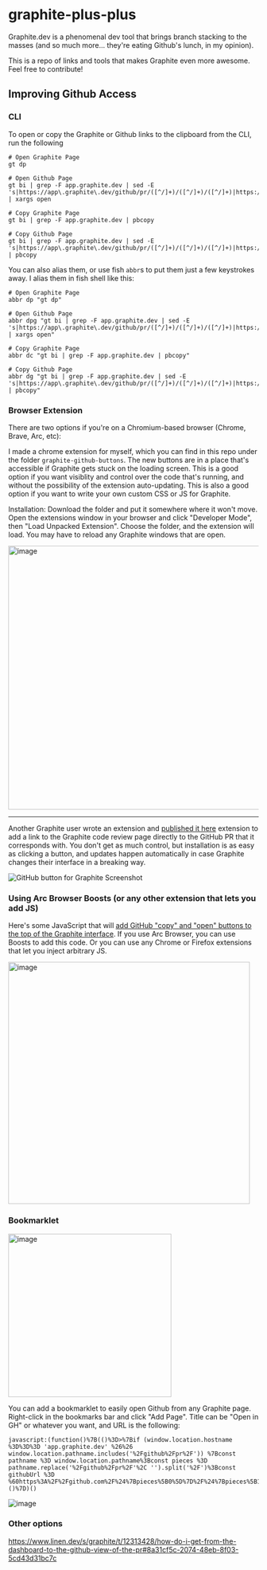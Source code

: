 # graphite-plus-plus
Graphite.dev is a phenomenal dev tool that brings branch stacking to the masses (and so much more... they're eating Github's lunch, in my opinion).

This is a repo of links and tools that makes Graphite even more awesome. Feel free to contribute!

## Improving Github Access

### CLI

To open or copy the Graphite or Github links to the clipboard from the CLI, run the following

```
# Open Graphite Page
gt dp

# Open Github Page
gt bi | grep -F app.graphite.dev | sed -E 's|https://app\.graphite\.dev/github/pr/([^/]+)/([^/]+)/([^/]+)|https://github.com/\1/\2/pull/\3|' | xargs open

# Copy Graphite Page
gt bi | grep -F app.graphite.dev | pbcopy

# Copy Github Page
gt bi | grep -F app.graphite.dev | sed -E 's|https://app\.graphite\.dev/github/pr/([^/]+)/([^/]+)/([^/]+)|https://github.com/\1/\2/pull/\3|' | pbcopy
```

You can also alias them, or use fish `abbr`s to put them just a few keystrokes away. I alias them in fish shell like this:

```
# Open Graphite Page
abbr dp "gt dp"

# Open Github Page
abbr dpg "gt bi | grep -F app.graphite.dev | sed -E 's|https://app\.graphite\.dev/github/pr/([^/]+)/([^/]+)/([^/]+)|https://github.com/\1/\2/pull/\3|' | xargs open"

# Copy Graphite Page
abbr dc "gt bi | grep -F app.graphite.dev | pbcopy"

# Copy Github Page
abbr dg "gt bi | grep -F app.graphite.dev | sed -E 's|https://app\.graphite\.dev/github/pr/([^/]+)/([^/]+)/([^/]+)|https://github.com/\1/\2/pull/\3|' | pbcopy"
```

### Browser Extension

There are two options if you're on a Chromium-based browser (Chrome, Brave, Arc, etc):

I made a chrome extension for myself, which you can find in this repo under the folder `graphite-github-buttons`. The new buttons are in a place that's accessible if Graphite gets stuck on the loading screen. This is a good option if you want visiblity and control over the code that's running, and without the possibility of the extension auto-updating. This is also a good option if you want to write your own custom CSS or JS for Graphite. 

Installation: Download the folder and put it somewhere where it won't move. Open the extensions window in your browser and click "Developer Mode", then "Load Unpacked Extension". Choose the folder, and the extension will load. You may have to reload any Graphite windows that are open.

<img width="530" alt="image" src="https://github.com/benjaffe/graphite-plus-plus/assets/573204/7be804c4-f957-4903-8d9c-e9bb0344ad73">

---

Another Graphite user wrote an extension and [published it here](https://chrome.google.com/webstore/detail/github-button-for-graphit/kfeljefjihmhdfhclfippknhgckkpihj) extension to add a link to the Graphite code review page directly to the GitHub PR that it corresponds with. You don't get as much control, but installation is as easy as clicking a button, and updates happen automatically in case Graphite changes their interface in a breaking way.

![GitHub button for Graphite Screenshot](https://user-images.githubusercontent.com/1403638/229561035-a0156d37-1686-41d6-9f39-20074f96a281.jpg)


### Using Arc Browser Boosts (or any other extension that lets you add JS)

Here's some JavaScript that will [add GitHub "copy" and "open" buttons to the top of the Graphite interface](https://gist.github.com/benjaffe/8ce3be07f5221f4ec4f0922c6ad4e470). If you use Arc Browser, you can use Boosts to add this code. Or you can use any Chrome or Firefox extensions that let you inject arbitrary JS.

<img width="486" alt="image" src="https://github.com/benjaffe/graphite-plus-plus/assets/573204/46568bc1-91de-4601-aebb-63bf0b005816">

### Bookmarklet

<img width="328" alt="image" src="https://user-images.githubusercontent.com/573204/229561599-3fa10597-0d40-4f21-a1c7-83054f3606c0.png">

You can add a bookmarklet to easily open Github from any Graphite page. Right-click in the bookmarks bar and click "Add Page". Title can be "Open in GH" or whatever you want, and URL is the following:

```
javascript:(function()%7B(()%3D>%7Bif (window.location.hostname %3D%3D%3D 'app.graphite.dev' %26%26 window.location.pathname.includes('%2Fgithub%2Fpr%2F')) %7Bconst pathname %3D window.location.pathname%3Bconst pieces %3D pathname.replace('%2Fgithub%2Fpr%2F'%2C '').split('%2F')%3Bconst githubUrl %3D %60https%3A%2F%2Fgithub.com%2F%24%7Bpieces%5B0%5D%7D%2F%24%7Bpieces%5B1%5D%7D%2Fpull%2F%24%7Bpieces%5B2%5D.split('%2F')%5B0%5D%7D%2F%60%3Bwindow.open(githubUrl)%3B%7D%7D)()%7D)()
```
![image](https://user-images.githubusercontent.com/573204/229560063-4b55ab38-bb92-40b4-b73b-7ee38c849b46.png)

### Other options

https://www.linen.dev/s/graphite/t/12313428/how-do-i-get-from-the-dashboard-to-the-github-view-of-the-pr#8a31cf5c-2074-48eb-8f03-5cd43d31bc7c
